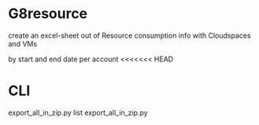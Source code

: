 # G8resource
create an excel-sheet out of Resource consumption info
with Cloudspaces and VMs

by start and end date
per account
<<<<<<< HEAD

# CLI
   export_all_in_zip.py list
   export_all_in_zip.py <account id>
   
